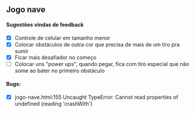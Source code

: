 ## Jogo nave

#### Sugestões vindas de feedback

- [x] Controle de celular em tamanho menor
- [x] Colocar obstáculos de outra cor que precisa de mais de um tiro pra sumir
- [x] Ficar mais desafiador no começo
- [ ] Colocar uns "power ups", quando pegar, fica com tiro especial que não some ao bater no primeiro obstáculo

#### Bugs:

- [x] jogo-nave.html:155 Uncaught TypeError: Cannot read properties of undefined (reading 'crashWith')